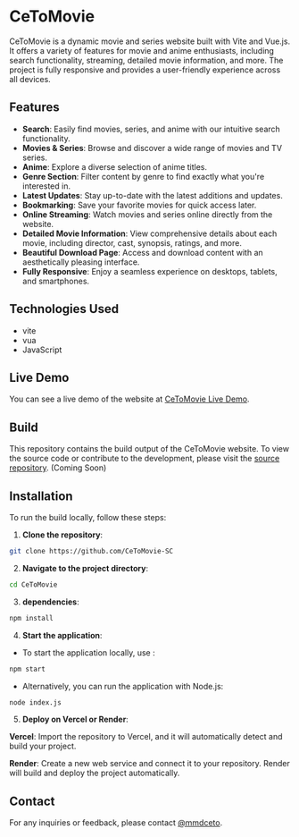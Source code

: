 # CeToMovie

CeToMovie is a dynamic movie and series website built with Vite and Vue.js. It offers a variety of features for movie and anime enthusiasts, including search functionality, streaming, detailed movie information, and more. The project is fully responsive and provides a user-friendly experience across all devices.

## Features

- **Search**: Easily find movies, series, and anime with our intuitive search functionality.
- **Movies & Series**: Browse and discover a wide range of movies and TV series.
- **Anime**: Explore a diverse selection of anime titles.
- **Genre Section**: Filter content by genre to find exactly what you're interested in.
- **Latest Updates**: Stay up-to-date with the latest additions and updates.
- **Bookmarking**: Save your favorite movies for quick access later.
- **Online Streaming**: Watch movies and series online directly from the website.
- **Detailed Movie Information**: View comprehensive details about each movie, including director, cast, synopsis, ratings, and more.
- **Beautiful Download Page**: Access and download content with an aesthetically pleasing interface.
- **Fully Responsive**: Enjoy a seamless experience on desktops, tablets, and smartphones.

## Technologies Used

- vite
- vua
- JavaScript

## Live Demo

You can see a live demo of the website at [CeToMovie Live Demo](https://ceto.onrender.com).

## Build

This repository contains the build output of the CeToMovie website. To view the source code or contribute to the development, please visit the [source repository](https://github.com/CeToMovie-SC). (Coming Soon)

## Installation

To run the build locally, follow these steps:

1. **Clone the repository**:
```bash
git clone https://github.com/CeToMovie-SC
```
2. **Navigate to the project directory**:

```bash
cd CeToMovie
```
3. **dependencies**:

```bash
npm install
```

4. **Start the application**:

- To start the application locally, use :
```bash
npm start
```

- Alternatively, you can run the application with Node.js:
```bash
node index.js
```

5. **Deploy on Vercel or Render**: 

**Vercel**: Import the repository to Vercel, and it will automatically detect and build your project.

**Render**: Create a new web service and connect it to your repository. Render will build and deploy the project automatically.


## Contact

For any inquiries or feedback, please contact [@mmdceto](https://t.me/mmdceto).
